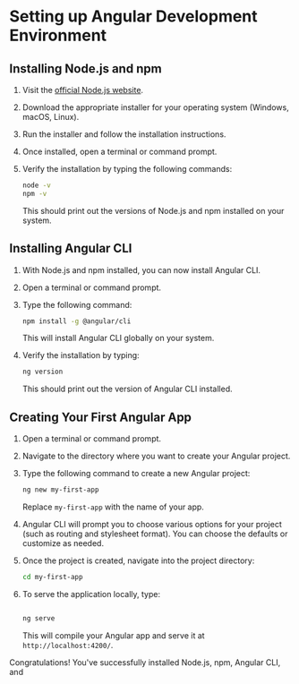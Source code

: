 # Setting up Angular Development Environment

## Installing Node.js and npm

1. Visit the [official Node.js website](https://nodejs.org/).
2. Download the appropriate installer for your operating system (Windows, macOS, Linux).
3. Run the installer and follow the installation instructions.
4. Once installed, open a terminal or command prompt.
5. Verify the installation by typing the following commands:

    ```bash
    node -v
    npm -v
    ```

    This should print out the versions of Node.js and npm installed on your system.

## Installing Angular CLI

1. With Node.js and npm installed, you can now install Angular CLI.
2. Open a terminal or command prompt.
3. Type the following command:

    ```bash
    npm install -g @angular/cli
    ```

    This will install Angular CLI globally on your system.
4. Verify the installation by typing:

    ```bash
    ng version
    ```

    This should print out the version of Angular CLI installed.

## Creating Your First Angular App

1. Open a terminal or command prompt.
2. Navigate to the directory where you want to create your Angular project.
3. Type the following command to create a new Angular project:

    ```bash
    ng new my-first-app
    ```

    Replace `my-first-app` with the name of your app.
4. Angular CLI will prompt you to choose various options for your project (such as routing and stylesheet format). You can choose the defaults or customize as needed.
5. Once the project is created, navigate into the project directory:

    ```bash
    cd my-first-app
    ```

6. To serve the application locally, type:

    ```bash
    
    ng serve
    ```

    This will compile your Angular app and serve it at `http://localhost:4200/`.

Congratulations! You've successfully installed Node.js, npm, Angular CLI, and
